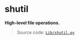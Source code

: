 # shutil

**High-level file operations.**

> Source code: [`Lib/shutil.py`](https://github.com/python/cpython/tree/3.12/Lib/shutil.py)
